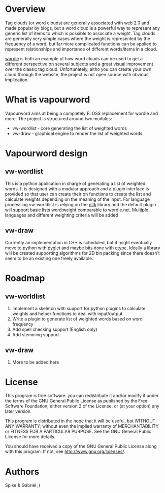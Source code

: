 Overview
========
Tag clouds (or word clouds) are generally associated with web 2.0 and
made popular by blogs, but a word cloud is a powerful way to represent
any generic list of items to which is possible to associate a
weight. Tag clouds are generally very simple cases where the weight is
represented by the frequency of a word, but far more complicated
functions can be applied to represent relationships and importance of
different words/items in a cloud.

[wordle][1] is both an example of how word clouds can be used to
get a different perspective on several subjects and a great visual
improvement over the classic tag cloud. Unfortunately, altho you can
create your own cloud through the website, the project is not open
source with obvious implication.

What is vapourword
==================
Vapourword aims at being a completely FLOSS replacement for wordle and
more. The project is structured around two modules:
* vw-wordlist - core generating the list of weighted words
* vw-draw - graphical engine to render the list of weighted words

Vapourword design
=================
vw-wordlist
-----------
This is a python application in charge of generating a list of
weighted words. It is designed with a modular approach and a plugin
interface is provided so that user can create their on functions to
create the list and calculate weights depending on the meaning of the
input.
For language processing vw-worldlist is relying on the [nltk][2]
library and the default plugin will support basic lists word:weight
comparable to wordle.net.
Multiple languages and different weighting criteria will be added

vw-draw
-------
Currently an implementation in C++ is scheduled, but it might
eventually move to python with [pyglet][3] and maybe bits done with
[ctype][4]. Ideally a library will be created supporting algorithms for 2D
bin packing since there doesn't seem to be an existing one freely
available.

Roadmap
=======
vw-worldlist
------------
1. Implement a skeleton with support for python plugins to calculate weights and helper functions to deal with input/output
2. Write a plugin to generate list of weighted words based on word frequency
3. Add spell checking support (English only)
4. Add stemming support

vw-draw
-------
1. More to be added here

License
=======
This program is free software: you can redistribute it and/or modify
it under the terms of the GNU General Public License as published by
the Free Software Foundation, either version 2 of the License, or (at
your option) any later version.

This program is distributed in the hope that it will be useful, but
WITHOUT ANY WARRANTY; without even the implied warranty of
MERCHANTABILITY or FITNESS FOR A PARTICULAR PURPOSE.  See the GNU
General Public License for more details.

You should have received a copy of the GNU General Public License
along with this program.  If not, see <http://www.gnu.org/licenses/>.

Authors
=======
Spike & Gabriel ;)

[1]: http://www.wordle.net/ "Wordle.net"
[2]: http://www.nltk.org/ "Natural Language Toolkit"
[3]: http://www.pyglet.org/ "a cross-platform windowing and multimedia library for Python"
[4]: http://docs.python.org/library/ctypes.html "A foreign function library for Python"
